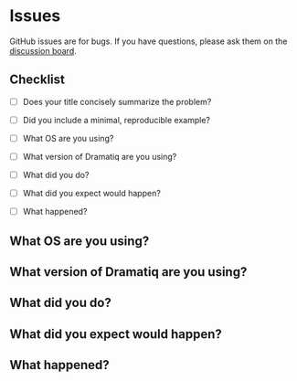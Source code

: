 # Issues

GitHub issues are for bugs.  If you have questions, please ask them on the [discussion board](https://reddit.com/r/dramatiq).

## Checklist

* [ ] Does your title concisely summarize the problem?
* [ ] Did you include a minimal, reproducible example?
* [ ] What OS are you using?
* [ ] What version of Dramatiq are you using?
* [ ] What did you do?
* [ ] What did you expect would happen?
* [ ] What happened?


## What OS are you using?

<!-- for example: Ubuntu 16.04 or macOS 10.13.3 -->


## What version of Dramatiq are you using?

<!-- run this command to find out: python -c 'import dramatiq; print(dramatiq.__version__)' -->


## What did you do?

<!-- be descriptive, but succint -->


## What did you expect would happen?

<!-- be descriptive, but succint -->


## What happened?

<!-- be descriptive, but succint -->
